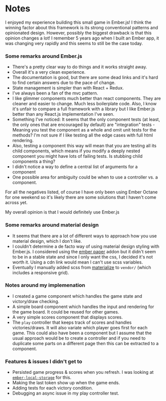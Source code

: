 # Notes

I enjoyed my experience building this small game in Ember.js! I think the winning factor about this framework is its strong conventional patterns and opinionated design. However, possibly the biggest drawback is that this opinion changes a lot! I remember 5 years ago when I built an Ember app, it was changing very rapidly and this seems to still be the case today.

### Some remarks around Ember.js

* There's a pretty clear way to do things and it works straight away.
* Overall it's a very clean experience.
* The documentation is good, but there are some dead links and it's hard to find certain answers due to the pace of change.
* State management is simpler than with React + Redux.
* I've always been a fan of the mvc pattern.
* I like glimmer components much better than react components. They are cleaner and easier to change. Much less boilerplate code. Also, I know it's unfair to compare a full framework with a library but I like Ember.js better than any React.js implementation I've seen.
* Something I've noticed: It seems that the only component tests (at least, the only ones that are encouraged by default) are "integration" tests - Meaning you test the component as a whole and omit unit tests for the methods? I'm not sure if I like testing all the edge cases with full html rendering.
* Also, testing a component this way will mean that you are testing all its child components, which means if you modify a deeply nested component you might have lots of failing tests. Is stubbing child components a thing?
* I didn't notice a way to define a central list of arguments for a component
* One possible area for ambiguity could be when to use a controller vs. a component.

For all the negatives listed, of course I have only been using Ember Octane for one weekend so it's likely there are some solutions that I haven't come across yet.

My overall opinion is that I would definitely use Ember.js

### Some remarks around material design
* It seems that there are a lot of different ways to approach how you use material design, which I don't like.
* I couldn't determine a de facto way of using material design styling with Ember.js. I considered using the [ember paper](https://github.com/miguelcobain/ember-paper) addon but it didn't seem to be in a stable state and since I only want the css, I decided it's not worth it. Using a cdn link would mean I can't use scss variables.
* Eventually I manually added scss from [materialize](https://materializecss.com/) to `vendor/` (which includes a responsive grid).

### Notes around my implemenation

* I created a game component which handles the game state and victory/draw checking.
* A simple board component which handles the input and rendering for the game board. It could be reused for other games.
* A very simple scores component that displays scores.
* The `play` controller that keeps track of scores and handles victories/draws. It will also variate which player goes first for each game. This could also have been a component but I assume that the usual approach would be to create a controller and if you need to duplicate some parts on a different page then this can be extracted to a component.

### Features & issues I didn't get to
* Persisted game progress & scores when you refresh. I was looking at [`ember-local-storage`](https://github.com/funkensturm/ember-local-storage) for this.
* Making the last token show up when the game ends.
* Adding tests for each victory condition.
* Debugging an async issue in my play controller test.
